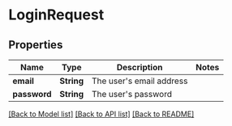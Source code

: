 # LoginRequest

## Properties
Name | Type | Description | Notes
------------ | ------------- | ------------- | -------------
**email** | **String** | The user&#39;s email address | 
**password** | **String** | The user&#39;s password | 

[[Back to Model list]](../README.md#documentation-for-models) [[Back to API list]](../README.md#documentation-for-api-endpoints) [[Back to README]](../README.md)


